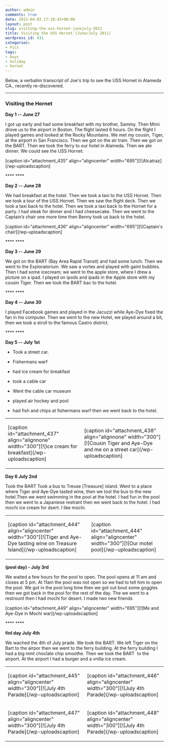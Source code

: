 ```yaml
---
author: admin
comments: true
date: 2013-04-03 17:10:43+00:00
layout: post
slug: visiting-the-uss-hornet-junejuly-2011
title: Visiting the USS Hornet (June/July 2011)
wordpress_id: 431
categories:
- Pics
tags:
- boys
- holiday
- hornet
---
```


Below, a verbatim transcript of Joe's trip to see the USS Hornet in Alameda CA., recently re-discovered.






* * *





### Visiting the Hornet





**Day 1 -- **June 27****




I got up early and had some breakfast with my brother, Sammy. Then Mimi drove us to the airport in Boston.
The flight lasted 6 hours. On the flight I played games and looked at the Rocky Mountains.
We met my cousin, Tiger, at the airport in San Francisco. Then we got on the air train. Then we got on the BART. Then we took the ferry to our hotel in Alameda. Then we ate dinner. We could see the USS Hornet.




[caption id="attachment_435" align="aligncenter" width="695"][![Alcatraz](/wp-uploadscaption]

**** ****


**Day 2 -- June 28**




We had breakfast at the hotel. Then we took a taxi to the USS Hornet. Then we took a tour of the USS Hornet. Then we saw the flight deck. Then we took a taxi back to the hotel. Then we took a taxi back to the Hornet for a party. I had steak for dinner and I had cheesecake.
Then we went to the Captain’s chair one more time then Benny took us back to the hotel.




[caption id="attachment_436" align="aligncenter" width="695"][![Captain's chair](/wp-uploadscaption]

**** ****


**Day 3 -- June 29**




We got on the BART (Bay Area Rapid Transit) and had some lunch. Then we went to the Exploratorium. We saw a vortex and played with gaint bubbles. Then I had some icecream; we went to the apple store, where I drew a picture on a ipad.
I played on ipods and ipads in the Apple store with my cousin Tiger.
Then we took the BART bac to the hotel.


**** ****


**Day 4 -- June 30**




I played Facebook games and played in the Jacuzzi while Aye-Dye fixed the fan in his computer.
Then we went to the new Hotel, we played around a bit, then we took a stroll to the famous Castro district.


**** ****


**Day 5 -- July 1st**






	
  * Took a street car.

	
  * Fishermans warf

	
  * had ice cream for breakfast

	
  * took a cable car

	
  * Went the cable car museum

	
  * played air hockey and pool

	
  * had fish and chips at fishermans warf then we went back to the hotel.


<table >
<tbody >
<tr >

<td >

[caption id="attachment_437" align="alignnone" width="300"][![ice cream for breakfast](/wp-uploadscaption]
</td>

<td >

[caption id="attachment_438" align="alignnone" width="300"][![Cousin Tiger and Aye-Dye  and me on a street car](/wp-uploadscaption]
</td>
</tr>
</tbody>
</table>


**Day 6 July 2nd**




Took the BART
Took a bus to Treuse [Treasure] island. Went to a place where Tiger and Aye-Dye tasted wine, then we tool the bus to the new hotel.Then we went swimming in the pool at the hotel. I had fun in the pool then we went to a Japaniese restrant then we went back to the hotel.
I had mochi ice cream for dsert. I like mochi.



<table >
<tbody >
<tr >

<td >

[caption id="attachment_444" align="aligncenter" width="300"][![Tiger and Aye-Dye tasting wine on Treasure Island](/wp-uploadscaption]



</td>

<td >

[caption id="attachment_444" align="aligncenter" width="300"][![Our motel pool](/wp-uploadscaption]


</td>
</tr>
</tbody>
</table>


**(pool day) - July 3rd**




We waited a few hours for the pool to open. The pool opens at 11 am and closes at 5 pm.
At 11am the pool was not open so we had to tell him to open the pool. We got in the pool long time then we got out bout some goggles then we got back in the pool for the rest of the day.
The we went to a restrount then I had mochi for desert.
I made two new friends




[caption id="attachment_449" align="aligncenter" width="695"][![Me and Aye-Dye in Mochi war](/wp-uploadscaption]

**** ****


**finl day July 4th**




We wached the 4th of July prade. We took the BART. We left Tiger on the Bart to the airpor then we went to the ferry building. At the ferry building I had a big mint choclate chip smoothe. Then we took the BART  to the airport. At the airport I had a burger and a vnilla ice cream.



<table >
<tbody >
<tr >

<td >



[caption id="attachment_445" align="aligncenter" width="300"][![July 4th Parade](/wp-uploadscaption]


</td>

<td >

[caption id="attachment_446" align="aligncenter" width="300"][![July 4th Parade](/wp-uploadscaption]


</td>
</tr>
<tr >

<td >

[caption id="attachment_447" align="aligncenter" width="300"][![July 4th Parade](/wp-uploadscaption]
</td>

<td >

[caption id="attachment_448" align="aligncenter" width="300"][![July 4th Parade](/wp-uploadscaption]
</td>
</tr>
</tbody>
</table>





